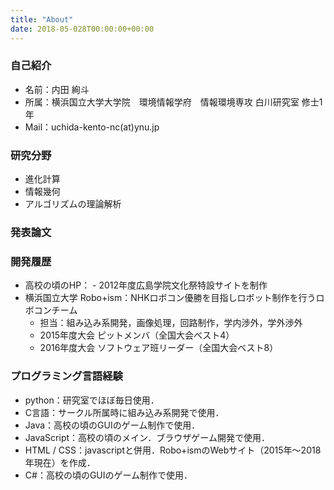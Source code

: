 ```yaml
---
title: "About"
date: 2018-05-028T00:00:00+00:00
---
```


### 自己紹介
- 名前：内田 絢斗
- 所属：横浜国立大学大学院　環境情報学府　情報環境専攻 白川研究室 修士1年
- Mail：uchida-kento-nc(at)ynu.jp

### 研究分野
- 進化計算
- 情報幾何
- アルゴリズムの理論解析

### 発表論文

### 開発履歴
- 高校の頃のHP：
		- 2012年度広島学院文化祭特設サイトを制作
- 横浜国立大学 Robo+ism：NHKロボコン優勝を目指しロボット制作を行うロボコンチーム
    - 担当：組み込み系開発，画像処理，回路制作，学内渉外，学外渉外
    - 2015年度大会 ピットメンバ（全国大会ベスト4）
    - 2016年度大会 ソフトウェア班リーダー（全国大会ベスト8）

### プログラミング言語経験
- python：研究室でほぼ毎日使用．
- C言語：サークル所属時に組み込み系開発で使用．
- Java：高校の頃のGUIのゲーム制作で使用．
- JavaScript：高校の頃のメイン．ブラウザゲーム開発で使用．
- HTML / CSS：javascriptと併用．Robo+ismのWebサイト（2015年〜2018年現在）を作成．
- C#：高校の頃のGUIのゲーム制作で使用．
